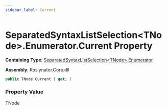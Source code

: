 ```yaml
---
sidebar_label: Current
---
```


# SeparatedSyntaxListSelection&lt;TNode&gt;\.Enumerator\.Current Property

**Containing Type**: [SeparatedSyntaxListSelection&lt;TNode&gt;.Enumerator](../index.md)

**Assembly**: Roslynator\.Core\.dll

```csharp
public TNode Current { get; }
```

### Property Value

TNode

